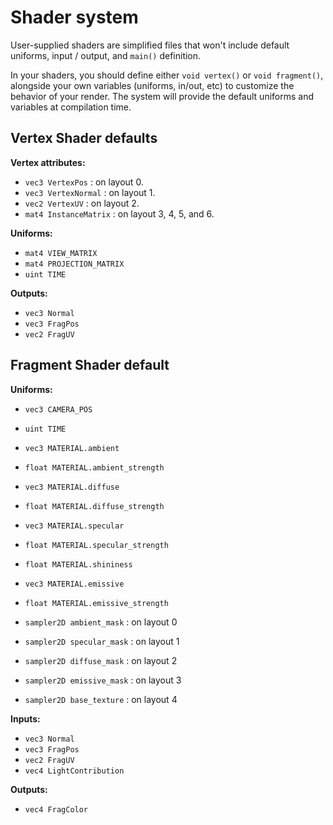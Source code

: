 
# Shader system

User-supplied shaders are simplified files that won't include default uniforms,
input / output, and `main()` definition.

In your shaders, you should define either `void vertex()` or `void fragment()`,
alongside your own variables (uniforms, in/out, etc) to customize the behavior
of your render. The system will provide the default uniforms and variables at
compilation time.

## Vertex Shader defaults

**Vertex attributes:**

- `vec3 VertexPos` : on layout 0.
- `vec3 VertexNormal` : on layout 1.
- `vec2 VertexUV` : on layout 2.
- `mat4 InstanceMatrix` : on layout 3, 4, 5, and 6.

**Uniforms:**

- `mat4 VIEW_MATRIX`
- `mat4 PROJECTION_MATRIX`
- `uint TIME`

**Outputs:**

- `vec3 Normal`
- `vec3 FragPos`
- `vec2 FragUV`

## Fragment Shader default

**Uniforms:**

- `vec3 CAMERA_POS`
- `uint TIME`

- `vec3 MATERIAL.ambient`
- `float MATERIAL.ambient_strength`

- `vec3 MATERIAL.diffuse`
- `float MATERIAL.diffuse_strength`

- `vec3 MATERIAL.specular`
- `float MATERIAL.specular_strength`
- `float MATERIAL.shininess`

- `vec3 MATERIAL.emissive`
- `float MATERIAL.emissive_strength`

- `sampler2D ambient_mask` : on layout 0
- `sampler2D specular_mask` : on layout 1
- `sampler2D diffuse_mask` : on layout 2
- `sampler2D emissive_mask` : on layout 3
- `sampler2D base_texture` : on layout 4

**Inputs:**

- `vec3 Normal`
- `vec3 FragPos`
- `vec2 FragUV`
- `vec4 LightContribution`

**Outputs:**

- `vec4 FragColor`
